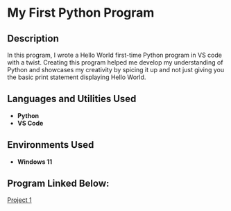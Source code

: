 <h1>My First Python Program</h1>

<h2>Description</h2>
In this program, I wrote a Hello World first-time Python program in VS code with a twist. Creating this program helped me develop my understanding of Python and showcases my creativity by spicing it up and not just giving you the basic print statement displaying Hello World.
<br />


<h2>Languages and Utilities Used</h2>

- <b>Python</b> 
- <b>VS Code</b>

<h2>Environments Used </h2>

- <b>Windows 11</b>

<h2>Program Linked Below:</h2>

<p align="center">

 [Project 1]()

</p>

<!--
 ```diff
- text in red
+ text in green
! text in orange
# text in gray
@@ text in purple (and bold)@@
```
--!>
